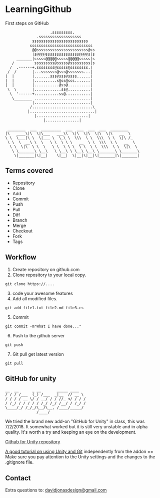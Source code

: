 # LearningGithub
First steps on GitHub

```
                    .sssssssss.
              .sssssssssssssssssss
            sssssssssssssssssssssssss
           ssssssssssssssssssssssssssss
            @@sssssssssssssssssssssss@ss
            |s@@@@sssssssssssssss@@@@s|s
     _______|sssss@@@@@sssss@@@@@sssss|s
   /         sssssssss@sssss@sssssssss|s
  /  .------+.ssssssss@sssss@ssssssss.|
 /  /       |...sssssss@sss@sssssss...|
|  |        |.......sss@sss@ssss......|
|  |        |..........s@ss@sss.......|
|  |        |...........@ss@..........|
 \  \       |............ss@..........|
  \  '------+...........ss@...........|
   \________ .........................|
            |.........................|
           /...........................\
          |.............................|
             |.......................|
                 |...............|

 ________  ___  _________  ___  ___  ___  ___  ________                                
|\   ____\|\  \|\___   ___\\  \|\  \|\  \|\  \|\   __  \    
\ \  \___|\ \  \|___ \  \_\ \  \\\  \ \  \\\  \ \  \|\ /_   
 \ \  \  __\ \  \   \ \  \ \ \   __  \ \  \\\  \ \   __  \  
  \ \  \|\  \ \  \   \ \  \ \ \  \ \  \ \  \\\  \ \  \|\  \
   \ \_______\ \__\   \ \__\ \ \__\ \__\ \_______\ \_______\
    \|_______|\|__|    \|__|  \|__|\|__|\|_______|\|_______|

```


## Terms covered
* Repository
* Clone
* Add
* Commit
* Push
* Pull
* Diff
* Branch
* Merge
* Checkout
* Fork
* Tags

## Workflow

1) Create repository on github.com
2) Clone repository to your local copy.
```
git clone https://....

```

3) code your awesome features
4) Add all modified files.
```
git add file1.txt file2.md file3.cs

```
5) Commit
```
git commit -m"What I have done..."

```
6) Push to the github server
```
git push
```

7) Git pull get latest version
```
git pull
```

## GitHub for unity

```
__  __      _ __       _____ ____
/ / / /___  (_) /___  _|__  // __ \
/ / / / __ \/ / __/ / / //_ </ / / /
/ /_/ / / / / / /_/ /_/ /__/ / /_/ /
\____/_/ /_/_/\__/\__, /____/_____/  
              /____/              
```

We tried the brand new add-on "GitHub for Unity" in class, this was 7/2/2018.
It somewhat worked but it is still very unstable and in alpha quality. It's worth a try and keeping an eye on the development.

[Github for Unity repository](https://github.com/github-for-unity/Unity)

[A good tutorial on using Unity and Git](https://www.youtube.com/watch?v=qpXxcvS-g3g) independently from the addon == Make sure you pay attention to the Unity settings and the changes to the .gitignore file.

## Contact
Extra questions to: davidjonasdesign@gmail.com
